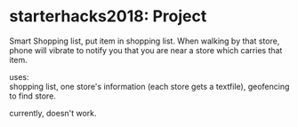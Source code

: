 # starterhacks2018: Project

Smart Shopping list, put item in shopping list. When walking by that store, phone will vibrate to notify you that you are near a store which carries that item.

uses:  
shopping list, one store's information (each store gets a textfile), geofencing to find store.  

currently, doesn't work.
